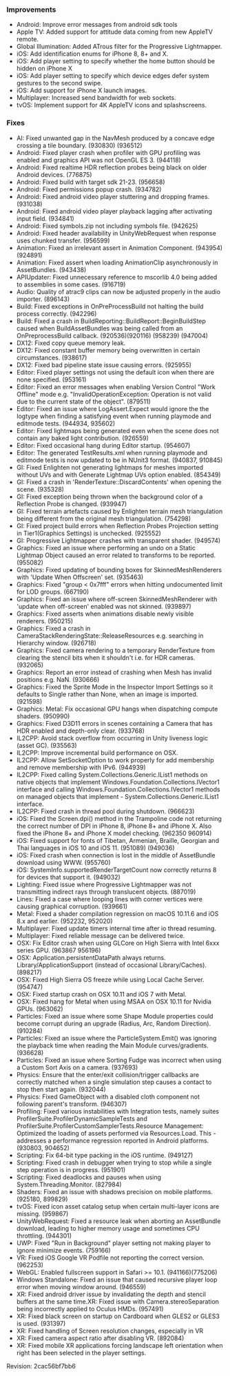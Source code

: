 ### Improvements

*   Android: Improve error messages from android sdk tools
*   Apple TV: Added support for attitude data coming from new AppleTV remote.
*   Global Illumination: Added ATrous filter for the Progressive Lightmapper.
*   iOS: Add identification enums for iPhone 8, 8+ and X.
*   iOS: Add player setting to specify whether the home button should be hidden on iPhone X
*   iOS: Add player setting to specify which device edges defer system gestures to the second swipe.
*   iOS: Add support for iPhone X launch images.
*   Multiplayer: Increased send bandwidth for web sockets.
*   tvOS: Implement support for 4K AppleTV icons and splashscreens.

### Fixes

*   AI: Fixed unwanted gap in the NavMesh produced by a concave edge crossing a tile boundary. (930830) (936512)
*   Android: Fixed player crash when profiler with GPU profiling was enabled and graphics API was not OpenGL ES 3. (944118)
*   Android: Fixed realtime HDR reflection probes being black on older Android devices. (776875)
*   Android: Fixed build with target sdk 21-23. (956658)
*   Android: Fixed permissions popup crash. (934782)
*   Android: Fixed android video player stuttering and dropping frames. (931038)
*   Android: Fixed android video player playback lagging after activating input field. (934841)
*   Android: Fixed symbols.zip not including symbols file. (942625)
*   Android: Fixed header availability in UnityWebRequest when response uses chunked transfer. (956599)
*   Animation: Fixed an irrelevant assert in Animation Component. (943954) (924891)
*   Animation: Fixed assert when loading AnimationClip asynchronously in AssetBundles. (943438)
*   APIUpdater: Fixed unnecessary reference to mscorlib 4.0 being added to assemblies in some cases. (916719)
*   Audio: Quality of atrac9 clips can now be adjusted properly in the audio importer. (896143)
*   Build: Fixed exceptions in OnPreProcessBuild not halting the build process correctly. (942296)
*   Build: Fixed a crash in BuildReporting::BuildReport::BeginBuildStep caused when BuildAssetBundles was being called from an OnPreprocessBuild callback. (920536)(920116) (958239) (947004)
*   DX12: Fixed copy queue memory leak.
*   DX12: Fixed constant buffer memory being overwritten in certain circumstances. (938617)
*   DX12: Fixed bad pipeline state issue causing errors. (925955)
*   Editor: Fixed player settings not using the default icon when there are none specified. (953161)
*   Editor: Fixed an error messages when enabling Version Control "Work Offline" mode e.g. "InvalidOperationException: Operation is not valid due to the current state of the object". (879511)
*   Editor: Fixed an issue where LogAssert.Expect would ignore the the logtype when finding a satisfying event when running playmode and editmode tests. (944934, 935602)
*   Editor: Fixed lightmaps being generated even when the scene does not contain any baked light contribution. (926559)
*   Editor: Fixed occasional hang during Editor startup. (954607)
*   Editor: The generated TestResults.xml when running playmode and editmode tests is now updated to be in NUnit3 format. (940837, 910845)
*   GI: Fixed Enlighten not generating lightmaps for meshes imported without UVs and with Generate Lightmap UVs option enabled. (854349)
*   GI: Fixed a crash in 'RenderTexture::DiscardContents' when opening the scene. (935328)
*   GI: Fixed exception being thrown when the background color of a Reflection Probe is changed. (939947)
*   GI: Fixed terrain artefacts caused by Enlighten terrain mesh triangulation being different from the original mesh triangulation. (754298)
*   GI: Fixed project build errors when Reflection Probes Projection setting in Tier1(Graphics Settings) is unchecked. (925552)
*   GI: Progressive Lightmapper crashes with transparent shader. (949574)
*   Graphics: Fixed an issue where performing an undo on a Static Lightmap Object caused an error related to transforms to be reported. (955082)
*   Graphics: Fixed updating of bounding boxes for SkinnedMeshRenderers with 'Update When Offscreen' set. (935463)
*   Graphics: Fixed "group < 0x7fff" errors when hitting undocumented limit for LOD groups. (667190)
*   Graphics: Fixed an issue where off-screen SkinnedMeshRenderer with 'update when off-screen' enabled was not skinned. (939897)
*   Graphics: Fixed asserts when animations disable newly visible renderers. (950215)
*   Graphics: Fixed a crash in CameraStackRenderingState::ReleaseResources e.g. searching in Hierarchy window. (926718)
*   Graphics: Fixed camera rendering to a temporary RenderTexture from clearing the stencil bits when it shouldn't i.e. for HDR cameras. (932065)
*   Graphics: Report an error instead of crashing when Mesh has invalid positions e.g. NaN. (930666)
*   Graphics: Fixed the Sprite Mode in the Inspector Import Settings so it defaults to Single rather than None, when an image is imported. (921598)
*   Graphics: Metal: Fix occasional GPU hangs when dispatching compute shaders. (950990)
*   Graphics: Fixed D3D11 errors in scenes containing a Camera that has HDR enabled and depth-only clear. (933768)
*   IL2CPP: Avoid stack overflow from occurring in Unity liveness logic (asset GC). (935563)
*   IL2CPP: Improve incremental build performance on OSX.
*   IL2CPP: Allow SetSocketOption to work properly for add membership and remove membership with IPv6. (944939)
*   IL2CPP: Fixed calling System.Collections.Generic.IList1 methods on native objects that implement Windows.Foundation.Collections.IVector1 interface and calling Windows.Foundation.Collections.IVector1 methods on managed objects that implement - System.Collections.Generic.IList1 interface.
*   IL2CPP: Fixed crash in thread pool during shutdown. (966623)
*   iOS: Fixed the Screen.dpi() method in the Trampoline code not returning the correct number of DPI in iPhone 8, iPhone 8+ and iPhone X. Also fixed the iPhone 8+ and iPhone X model checking. (962350 960914)
*   iOS: Fixed support for fonts of Tibetan, Armenian, Braille, Georgian and Thai languages in iOS 10 and iOS 11. (951089) (949036)
*   iOS: Fixed crash when connection is lost in the middle of AssetBundle download using WWW. (955760)
*   iOS: SystemInfo.supportedRenderTargetCount now correctly returns 8 for devices that support it. (949032)
*   Lighting: Fixed issue where Progressive Lightmapper was not transmitting indirect rays through translucent objects. (887019)
*   Lines: Fixed a case where looping lines with corner vertices were causing graphical corruption. (939661)
*   Metal: Fixed a shader compilation regression on macOS 10.11.6 and iOS 8.x and earlier. (952232, 952020)
*   Multiplayer: Fixed update timers internal time after io thread resuming.
*   Multiplayer: Fixed reliable message can be delivered twice.
*   OSX: Fix Editor crash when using GLCore on High Sierra with Intel 6xxx series GPU. (963867 956196)
*   OSX: Application.persistentDataPath always returns. Library/ApplicationSupport (instead of occasional Library/Caches). (898217)
*   OSX: Fixed High Sierra OS freeze while using Local Cache Server. (954747)
*   OSX: Fixed startup crash on OSX 10.11 and iOS 7 with Metal.
*   OSX: Fixed hang for Metal when using MSAA on OSX 10.11 for Nvidia GPUs. (963062)
*   Particles: Fixed an issue where some Shape Module properties could become corrupt during an upgrade (Radius, Arc, Random Direction). (910284)
*   Particles: Fixed an issue where the ParticleSystem.Emit() was ignoring the playback time when reading the Main Module curves/gradients. (936628)
*   Particles: Fixed an issue where Sorting Fudge was incorrect when using a Custom Sort Axis on a camera. (937693)
*   Physics: Ensure that the enter/exit collision/trigger callbacks are correctly matched when a single simulation step causes a contact to stop then start again. (932044)
*   Physics: Fixed GameObject with a disabled cloth component not following parent's transform. (946307)
*   Profiling: Fixed various instabilities with Integration tests, namely suites ProfilerSuite.ProfilerDynamicSampleTests and ProfilerSuite.ProfilerCustomSamplerTests.Resource Management: Optimized the loading of assets performed via Resources.Load. This - addresses a performance regression reported in Android platforms. (930803, 904652)
*   Scripting: Fix 64-bit type packing in the iOS runtime. (949127)
*   Scripting: Fixed crash in debugger when trying to stop while a single step operation is in progress. (951901)
*   Scripting: Fixed deadlocks and pauses when using System.Threading.Monitor. (827984)
*   Shaders: Fixed an issue with shadows precision on mobile platforms. (925180, 899829)
*   tvOS: Fixed icon asset catalog setup when certain multi-layer icons are missing. (959867)
*   UnityWebRequest: Fixed a resource leak when aborting an AssetBundle download, leading to higher memory usage and sometimes CPU throttling. (944301)
*   UWP: Fixed "Run in Background" player setting not making player to ignore minimize events. (759166)
*   VR: Fixed iOS Google VR Podfile not reporting the correct version. (962253)
*   WebGL: Enabled fullscreen support in Safari >= 10.1. (941166)(775206)
*   Windows Standalone: Fixed an issue that caused recursive player loop error when moving window around. (946559)
*   XR: Fixed android driver issue by invalidating the depth and stencil buffers at the same time.XR: Fixed issue with Camera.stereoSeparation being incorrectly applied to Oculus HMDs. (957491)
*   XR: Fixed black screen on startup on Cardboard when GLES2 or GLES3 is used. (931397)
*   XR: Fixed handling of Screen resolution changes, especially in VR
*   XR: Fixed camera aspect ratio after disabling VR. (892084)
*   XR: Fixed mobile XR applications forcing landscape left orientation when right has been selected in the player settings.

Revision: 2cac56bf7bb6